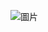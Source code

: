 
![圖片](https://user-images.githubusercontent.com/16370565/201512695-1d36b954-ad1d-4fc6-baf6-5f7eb09733a6.png)
